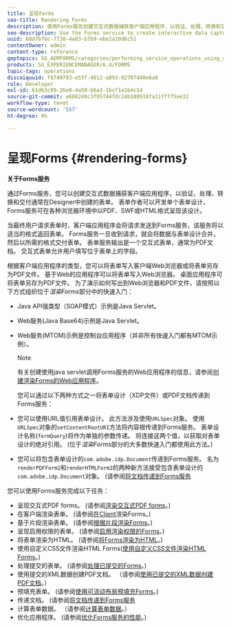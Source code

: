 ```yaml
---
title: 呈现Forms
seo-title: Rendering Forms
description: 使用Forms服务创建交互式数据捕获客户端应用程序，以验证、处理、转换和交付通常在Designer中创建的表单。 表单作者可以开发单个表单设计，Forms服务可在各种浏览器环境中以PDF、SWF或HTML格式呈现该设计。
seo-description: Use the Forms service to create interactive data capture client applications that validate, process, transform, and deliver forms typically created in Designer. Form authors can develop a single form design that the Forms service renders in PDF, SWF, or HTML in various browser environments.
uuid: 68d7b7bc-7730-4a83-b7b9-ebe2a29d6c51
contentOwner: admin
content-type: reference
geptopics: SG_AEMFORMS/categories/performing_service_operations_using_apis
products: SG_EXPERIENCEMANAGER/6.4/FORMS
topic-tags: operations
discoiquuid: f8749793-e53f-4812-a093-8278f480e6a8
role: Developer
exl-id: 61d63c89-26e8-4a50-b6a3-1bcf1a1b4c54
source-git-commit: e608249c3f95f44fdc14b100910fa11ffff5ee32
workflow-type: tm+mt
source-wordcount: '557'
ht-degree: 0%

---
```


# 呈现Forms {#rendering-forms}

**关于Forms服务**

通过Forms服务，您可以创建交互式数据捕获客户端应用程序，以验证、处理、转换和交付通常在Designer中创建的表单。 表单作者可以开发单个表单设计，Forms服务可在各种浏览器环境中以PDF、SWF或HTML格式呈现该设计。

当最终用户请求表单时，客户端应用程序会将请求发送到Forms服务，该服务将以适当的格式返回表单。 Forms服务一旦收到请求，就会将数据与表单设计合并，然后以所需的格式交付表单。 表单服务输出是一个交互式表单，通常为PDF文档。 交互式表单允许用户填写位于表单上的字段。

根据客户端应用程序的类型，您可以将表单写入客户端Web浏览器或将表单另存为PDF文件。 基于Web的应用程序可以将表单写入Web浏览器。 桌面应用程序可将表单另存为PDF文件。 为了演示如何写出到Web浏览器和PDF文件，请按照以下方式组织位于&#x200B;*渲染Forms*&#x200B;部分中的快速入门：

* Java API强类型（SOAP模式）示例是Java Servlet。
* Web服务(Java Base64)示例是Java Servlet。
* Web服务(MTOM)示例是控制台应用程序（并非所有快速入门都有MTOM示例）。

   >[!NOTE]
   >
   >有关创建使用java servlet调用Forms服务的Web应用程序的信息，请参阅[创建渲染Forms的Web应用程序](/help/forms/developing/creating-web-applications-renders-forms.md)。

   您可以通过以下两种方式之一将表单设计（XDP文件）或PDF文档传递到Forms服务：

* 您可以使用URL值引用表单设计。 此方法涉及使用`URLSpec`对象。 使用`URLSpec`对象的`setContentRootURI`方法将内容根传递到Forms服务。 表单设计名称(`formQuery`)将作为单独的参数传递。 将连接这两个值，以获取对表单设计的绝对引用。 (位于&#x200B;*渲染Forms*&#x200B;部分的大多数快速入门都使用此方法。)
* 您可以将包含表单设计的`com.adobe.idp.Document`传递到Forms服务。 名为`renderPDFForm2`和`renderHTMLForm2`的两种新方法接受包含表单设计的`com.adobe.idp.Document`对象。 (请参阅[将文档传递到Forms服务](/help/forms/developing/passing-documents-forms-service.md)

您可以使用Forms服务完成以下任务：

* 呈现交互式PDF forms。 (请参阅[渲染交互式PDF forms](/help/forms/developing/rendering-interactive-pdf-forms.md)。)
* 在客户端渲染表单。 (请参阅[在Client](/help/forms/developing/rendering-forms-client.md)渲染Forms。)
* 基于片段渲染表单。 (请参阅[根据片段渲染Forms](/help/forms/developing/rendering-forms-based-fragments.md)。)
* 呈现启用权限的表单。 (请参阅[启用渲染权限的Forms](/help/forms/developing/rendering-rights-enabled-forms.md)。)
* 将表单渲染为HTML。 (请参阅[将Forms渲染为HTML](/help/forms/developing/rendering-forms-html.md)。)
* 使用自定义CSS文件渲染HTML Forms([使用自定义CSS文件渲染HTML Forms](/help/forms/developing/rendering-html-forms-using-custom.md)。)
* 处理提交的表单。 (请参阅[处理已提交的Forms](/help/forms/developing/handling-submitted-forms.md)。)
* 使用提交的XML数据创建PDF文档。 （请参阅[使用已提交的XML数据创建PDF文档](/help/forms/developing/creating-pdf-documents-submitted-xml.md)。）
* 预填充表单。 (请参阅[使用可流动布局预填充Forms](/help/forms/developing/prepopulating-forms-flowable-layouts.md)。)
* 传递文档。 (请参阅[将文档传递到Forms服务](/help/forms/developing/passing-documents-forms-service.md)
* 计算表单数据。 （请参阅[计算表单数据](/help/forms/developing/calculating-form-data.md)。）
* 优化应用程序。 (请参阅[优化Forms服务的性能](/help/forms/developing/optimizing-performance-forms-service.md)。)

